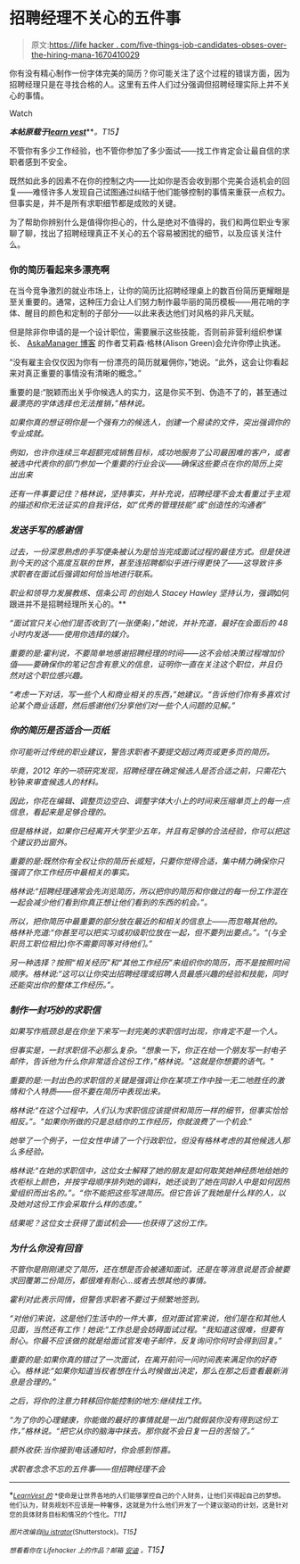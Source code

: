 # 招聘经理不关心的五件事

> 原文:[https://life hacker . com/five-things-job-candidates-obses-over-the-hiring-mana-1670410029](https://lifehacker.com/five-things-job-candidates-obsess-over-that-hiring-mana-1670410029)

你有没有精心制作一份字体完美的简历？你可能关注了这个过程的错误方面，因为招聘经理只是在寻找合格的人。这里有五件人们过分强调但招聘经理实际上并不关心的事情。

Watch

***本帖原载于***[***learn vest***](http://www.learnvest.com/2014/12/whats-not-important-when-finding-a-job/)***。*T15】**

不管你有多少工作经验，也不管你参加了多少面试——找工作肯定会让最自信的求职者感到不安全。

既然如此多的因素不在你的控制之内——比如你是否会收到那个完美合适机会的回复——难怪许多人发现自己试图通过纠结于他们能够控制的事情来重获一点权力。但事实是，并不是所有求职细节都是成败的关键。

为了帮助你辨别什么是值得你担心的，什么是绝对不值得的，我们和两位职业专家聊了聊，找出了招聘经理真正不关心的五个容易被困扰的细节，以及应该关注什么。

### 你的简历看起来多漂亮啊

在当今竞争激烈的就业市场上，让你的简历比招聘经理桌上的数百份简历更耀眼是至关重要的。通常，这种压力会让人们努力制作最华丽的简历模板——用花哨的字体、醒目的颜色和定制的子部分——以此来表达他们对风格的非凡天赋。

但是除非你申请的是一个设计职位，需要展示这些技能，否则前非营利组织参谋长、 [AskaManager 博客](http://www.askamanager.org/) 的作者艾莉森·格林(Alison Green)会允许你停止执迷。

“没有雇主会仅仅因为你有一份漂亮的简历就雇佣你，”她说。“此外，这会让你看起来对真正重要的事情没有清晰的概念。”

重要的是:“脱颖而出关乎你候选人的实力，这是你买不到、伪造不了的，甚至通过*最漂亮的字体选择也无法推销，”格林说。*

*如果你真的想证明你是一个强有力的候选人，创建一个易读的文件，突出强调你的专业成就。*

*例如，也许你连续三年超额完成销售目标，成功地服务了公司最困难的客户，或者被选中代表你的部门参加一个重要的行业会议——确保这些要点在你的简历上突出出来*

*还有一件事要记住？格林说，坚持事实，并补充说，招聘经理不会太看重过于主观的描述和你无法证实的自我评估，如“优秀的管理技能”或“创造性的沟通者”*

### *发送手写的感谢信*

*过去，一份深思熟虑的手写便条被认为是恰当完成面试过程的最佳方式。但是快进到今天的这个高度互联的世界，甚至连招聘都似乎进行得更快了——这导致许多求职者在面试后强调如何恰当地进行联系。*

*职业和领导力发展教练、信条公司 的创始人 Stacey Hawley 坚持认为，强调*如何跟进并不是招聘经理所关心的。**

*“面试官只关心他们是否收到了(一张便条)，”她说，并补充道，最好在会面后的 48 小时内发送——使用你选择的媒介。*

*重要的是:霍利说，不要简单地感谢招聘经理的时间——这不会给决策过程增加价值——要确保你的笔记包含有意义的信息，证明你一直在关注这个职位，并且仍然对这个职位感兴趣。*

*“考虑一下对话，写一些个人和商业相关的东西，”她建议。“告诉他们你有多喜欢讨论某个商业话题，然后感谢他们分享他们对一些个人问题的见解。”*

### *你的简历是否适合一页纸*

*你可能听过传统的职业建议，警告求职者不要提交超过两页或更多页的简历。*

*毕竟，2012 年的一项研究发现，招聘经理在确定候选人是否合适之前，只需花*六秒钟*来审查候选人的材料。*

*因此，你花在编辑、调整页边空白、调整字体大小上的时间来压缩单页上的每一点信息，看起来是足够合理的。*

*但是格林说，如果你已经离开大学至少五年，并且有足够的合法经验，你可以把这个建议扔出窗外。*

*重要的是:既然你有全权让你的简历长或短，只要你觉得合适，集中精力确保你只强调了你工作经历中最相关的事实。*

*格林说:“招聘经理通常会先浏览简历，所以把你的简历和你做过的每一份工作混在一起会减少他们看到你真正想让他们看到的东西的机会。”。*

*所以，把你简历中最重要的部分放在最近的和相关的信息上——而忽略其他的。格林补充道:“你甚至可以把实习或初级职位放在一起，但不要列出要点。”。“(与全职员工职位相比)你不需要同等对待他们。”*

*另一种选择？按照“相关经历”和“其他工作经历”来组织你的简历，而不是按照时间顺序。格林说:“这可以让你突出招聘经理或招聘人员最感兴趣的经验和技能，同时还能突出你的整体工作经历。”。*

### *制作一封巧妙的求职信*

*如果写作瓶颈总是在你坐下来写一封完美的求职信时出现，你肯定不是一个人。*

*但事实是，一封求职信不必那么复杂。“想象一下，你正在给一个朋友写一封电子邮件，告诉他为什么你非常适合这份工作，”格林说。"*这就是*你想要的语气。"*

*重要的是:一封出色的求职信的关键是强调让你在某项工作中独一无二地胜任的激情和个人特质——但不要在简历中表现出来。*

*格林说:“在这个过程中，人们认为求职信应该提供和简历一样的细节，但事实恰恰相反。”。"如果你所做的只是总结你的工作经历，你就浪费了一个机会."*

*她举了一个例子，一位女性申请了一个行政职位，但没有格林考虑的其他候选人那么多经验。*

*格林说:“在她的求职信中，这位女士解释了她的朋友是如何取笑她神经质地给她的衣柜标上颜色，并按字母顺序排列她的调料，她还谈到了她在同龄人中是如何因热爱组织而出名的。”。“你不能把这些写进简历。但它告诉了我她是什么样的人，以及她对这份工作会采取什么样的态度。”*

*结果呢？这位女士获得了面试机会——也获得了这份工作。*

### *为什么你没有回音*

*不管你是刚刚递交了简历，还在想是否会被通知面试，还是在等消息说是否会被要求回覆第二份简历，都很难有耐心…或者去想其他的事情。*

*霍利对此表示同情，但警告求职者不要过于频繁地签到。*

*“对他们来说，这是他们生活中的一件大事，但对面试官来说，他们是在和其他人见面，当然还有工作！她说:“工作总是会妨碍面试过程。“我知道这很难，但要有耐心。你最不应该做的就是给面试官发电子邮件，反复询问你何时会得到回复。”*

*重要的是:如果你真的错过了一次面试，在离开前问一问时间表来满足你的好奇心。格林说:“如果你知道当权者想在什么时候做出决定，那么在那之后查看最新消息是合理的。”*

*之后，将你的注意力转移回你能控制的地方:继续找工作。*

*“为了你的心理健康，你能做的最好的事情就是一出门就假装你没有得到这份工作，”格林说。“把它从你的脑海中抹去。那你就不会日复一日的苦恼了。”*

*额外收获:当你接到电话通知时，你会感到惊喜。*

*求职者念念不忘的五件事——但招聘经理不会*

* * *

*[<small>*LearnVest 的*</small>](http://www.learnvest.com/) <small>*使命是让世界各地的人们能够掌控自己的个人财务，让他们买得起自己的梦想。他们认为，财务规划不应该是一种奢侈，这就是为什么他们开发了一个建议驱动的计划，这是针对您的具体财务目标和情况的个性化。*T11】</small>*

*<small>*图片改编自*</small>[<small>*ilu istrator*</small>](http://www.shutterstock.com/pic.mhtml?id=163511153&src=id)<small>*(Shutterstock)。*T15】</small>*

**<small>想看看你在 Lifehacker 上的作品？邮箱</small>* [*<small>安迪</small>*](mailto:andy@lifehacker.com) *<small>。</small>T15】**